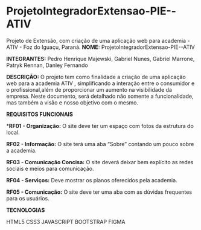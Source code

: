 # ProjetoIntegradorExtensao-PIE--ATIV
Projeto de Extensão, com criação de uma aplicação web para academia - ATIV - Foz do Iguaçu, Paraná.
**NOME:** ProjetoIntegradorExtensao-PIE--ATIV

**INTEGRANTES:** Pedro Henrique Majewski, Gabriel Nunes, Gabriel Marrone, Patryk Rennan, Danley Fernando

**DESCRIÇÃO:** O projeto tem como finalidade a criação de uma aplicação web para a academia ATIV , simplificando a interação entre o consumidor e o profissional,além de proporcionar um aumento na visibilidade da empresa. Neste documento, será detalhado não somente a funcionalidade, mas também a visão e nosso objetivo com o mesmo.

**REQUISITOS FUNCIONAIS**

***RF01 - Organização:** O site deve ter um espaço com fotos da estrutura do
local.

**RF02 - Informação:** O site terá uma aba “Sobre” contando um pouco sobre a
academia.

**RF03 - Comunicação Concisa:** O site deverá deixar bem explícito as redes
sociais e meios para comunicação.

**RF04 - Serviços:** Deve mostrar os planos oferecidos pela academia.

**RF05 - Comunicação:** O site deve ter uma aba com as dúvidas frequentes para
os usuários.

**TECNOLOGIAS**

HTML5
CSS3
JAVASCRIPT
BOOTSTRAP
FIGMA
